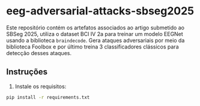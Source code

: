 # eeg-adversarial-attacks-sbseg2025

Este repositório contém os artefatos associados ao artigo submetido ao SBSeg 2025, utiliza o dataset BCI IV 2a para treinar um modelo EEGNet usando a biblioteca `braindecode`. Gera ataques adversariais por meio da biblioteca Foolbox e por último treina 3 classificadores clássicos para detecção desses ataques.

## Instruções

1. Instale os requisitos:

```bash
pip install -r requirements.txt

```
